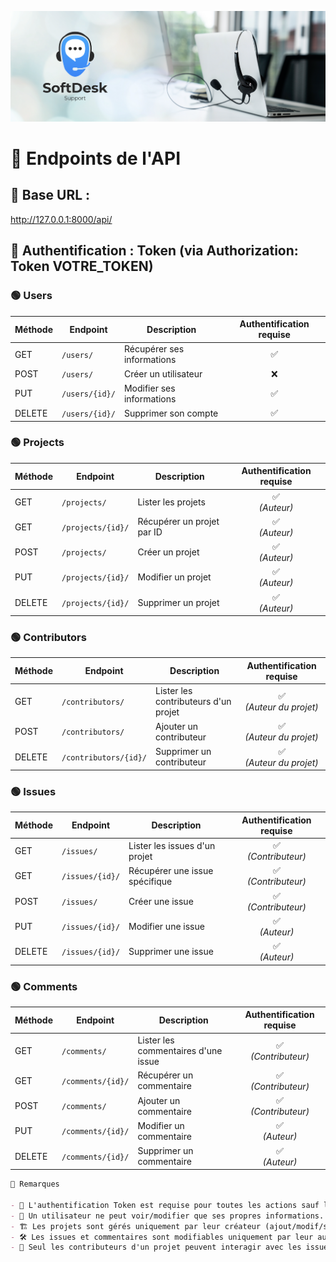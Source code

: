 ![LITRevu banner](images/soft-desk-banner.png)

# 📌 Endpoints de l'API

## 📍 Base URL :

http://127.0.0.1:8000/api/

## 🔑 Authentification : Token (via Authorization: Token VOTRE_TOKEN)

### 🟢 Users

| Méthode | Endpoint       | Description                | Authentification requise |
| ------- | -------------- | -------------------------- | :----------------------: |
| GET     | `/users/`      | Récupérer ses informations |            ✅            |
| POST    | `/users/`      | Créer un utilisateur       |            ❌            |
| PUT     | `/users/{id}/` | Modifier ses informations  |            ✅            |
| DELETE  | `/users/{id}/` | Supprimer son compte       |            ✅            |

### 🟢 Projects

| Méthode | Endpoint          | Description                | Authentification requise |
| ------- | ----------------- | -------------------------- | :----------------------: |
| GET     | `/projects/`      | Lister les projets         |    ✅ <br> _(Auteur)_    |
| GET     | `/projects/{id}/` | Récupérer un projet par ID |    ✅ <br> _(Auteur)_    |
| POST    | `/projects/`      | Créer un projet            |    ✅ <br> _(Auteur)_    |
| PUT     | `/projects/{id}/` | Modifier un projet         |    ✅ <br> _(Auteur)_    |
| DELETE  | `/projects/{id}/` | Supprimer un projet        |    ✅ <br> _(Auteur)_    |

### 🟢 Contributors

| Méthode | Endpoint              | Description                          |   Authentification requise   |
| ------- | --------------------- | ------------------------------------ | :--------------------------: |
| GET     | `/contributors/`      | Lister les contributeurs d'un projet | ✅ <br> _(Auteur du projet)_ |
| POST    | `/contributors/`      | Ajouter un contributeur              | ✅ <br> _(Auteur du projet)_ |
| DELETE  | `/contributors/{id}/` | Supprimer un contributeur            | ✅ <br> _(Auteur du projet)_ |

### 🟢 Issues

| Méthode | Endpoint        | Description                    | Authentification requise |
| ------- | --------------- | ------------------------------ | :----------------------: |
| GET     | `/issues/`      | Lister les issues d'un projet  | ✅ <br> _(Contributeur)_ |
| GET     | `/issues/{id}/` | Récupérer une issue spécifique | ✅ <br> _(Contributeur)_ |
| POST    | `/issues/`      | Créer une issue                | ✅ <br> _(Contributeur)_ |
| PUT     | `/issues/{id}/` | Modifier une issue             |    ✅ <br> _(Auteur)_    |
| DELETE  | `/issues/{id}/` | Supprimer une issue            |    ✅ <br> _(Auteur)_    |

### 🟢 Comments

| Méthode | Endpoint          | Description                         | Authentification requise |
| ------- | ----------------- | ----------------------------------- | :----------------------: |
| GET     | `/comments/`      | Lister les commentaires d'une issue | ✅ <br> _(Contributeur)_ |
| GET     | `/comments/{id}/` | Récupérer un commentaire            | ✅ <br> _(Contributeur)_ |
| POST    | `/comments/`      | Ajouter un commentaire              | ✅ <br> _(Contributeur)_ |
| PUT     | `/comments/{id}/` | Modifier un commentaire             |    ✅ <br> _(Auteur)_    |
| DELETE  | `/comments/{id}/` | Supprimer un commentaire            |    ✅ <br> _(Auteur)_    |

```markdown
📌 Remarques

- 🔐 L'authentification Token est requise pour toutes les actions sauf la création d'un utilisateur.
- 👥 Un utilisateur ne peut voir/modifier que ses propres informations.
- 🏗️ Les projets sont gérés uniquement par leur créateur (ajout/modif/suppression).
- 🛠️ Les issues et commentaires sont modifiables uniquement par leur auteur.
- 👥 Seul les contributeurs d'un projet peuvent interagir avec les issues et commentaires.
```
